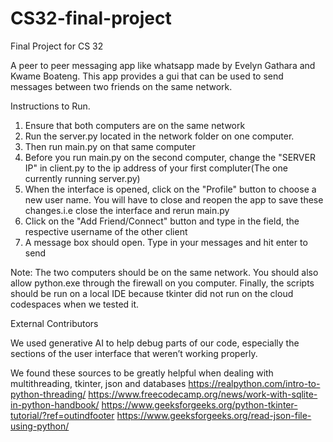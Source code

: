 # CS32-final-project
Final Project for  CS 32

A peer to peer messaging app like whatsapp made by Evelyn Gathara and Kwame Boateng.
This app provides a gui that can be used to send messages between two friends on the same network.

Instructions to Run.
1. Ensure that both computers are on the same network
2. Run the server.py located in the network folder on one computer.
3. Then run main.py on that same computer
4. Before you run main.py on the second computer, change the "SERVER IP" in client.py to the ip address of your first compluter(The one currently running server.py)
5. When the interface is opened, click on the "Profile" button to choose a new user name. You will have to close and reopen the app to save these changes.i.e close the interface and rerun main.py
6. Click on the "Add Friend/Connect" button and type in the field, the respective username of the other client
7. A message box should open. Type in your messages and hit enter to send

Note:
The two computers should be on the same network. You should also allow python.exe through the firewall on you computer. Finally, the scripts should be run on a local IDE because tkinter did not run on the cloud codespaces when we tested it.



External Contributors

We used generative AI to help debug parts of our code, especially the sections of the user interface that weren’t working properly.

We found these sources to be greatly helpful when dealing with multithreading, tkinter, json and databases
https://realpython.com/intro-to-python-threading/
https://www.freecodecamp.org/news/work-with-sqlite-in-python-handbook/
https://www.geeksforgeeks.org/python-tkinter-tutorial/?ref=outindfooter
https://www.geeksforgeeks.org/read-json-file-using-python/

